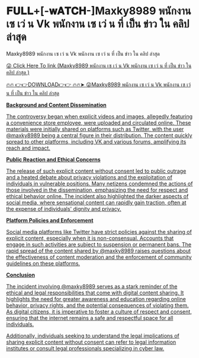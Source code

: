 # 𝐅𝐔𝐋𝐋+[-𝐰𝐀𝐓𝐂𝐇-]Maxky8989 พนักงาน เซ เว่ น Vk พนักงาน เซ เว่ น ที่ เป็น ข่าว ใน คลิป ล่าสุด 
Maxky8989 พนักงาน เซ เว่ น Vk พนักงาน เซ เว่ น ที่ เป็น ข่าว ใน คลิป ล่าสุด 

<a href="https://fifa55ballz.com/uiod54"> 😜 Click Here To link (Maxky8989 พนักงาน เซ เว่ น Vk พนักงาน เซ เว่ น ที่ เป็น ข่าว ใน คลิป ล่าสุด )

🔥🔥 👉👉DOWNLOAD👉👉 🔥🔥➤  <a href="https://fifa55ballz.com/uiod54"> 😜Maxky8989 พนักงาน เซ เว่ น Vk พนักงาน เซ เว่ น ที่ เป็น ข่าว ใน คลิป ล่าสุด 

**Background and Content Dissemination**

The controversy began when explicit videos and images, allegedly featuring a convenience store employee, were uploaded and circulated online. These materials were initially shared on platforms such as Twitter, with the user @maxky8989 being a central figure in their distribution. The content quickly spread to other platforms, including VK and various forums, amplifying its reach and impact. 

**Public Reaction and Ethical Concerns**

The release of such explicit content without consent led to public outrage and a heated debate about privacy violations and the exploitation of individuals in vulnerable positions. Many netizens condemned the actions of those involved in the dissemination, emphasizing the need for respect and ethical behavior online. The incident also highlighted the darker aspects of social media, where sensational content can rapidly gain traction, often at the expense of individuals' dignity and privacy.

**Platform Policies and Enforcement**

Social media platforms like Twitter have strict policies against the sharing of explicit content, especially when it is non-consensual. Accounts that engage in such activities are subject to suspension or permanent bans. The rapid spread of the content shared by @maxky8989 raises questions about the effectiveness of content moderation and the enforcement of community guidelines on these platforms.

**Conclusion**

The incident involving @maxky8989 serves as a stark reminder of the ethical and legal responsibilities that come with digital content sharing. It highlights the need for greater awareness and education regarding online behavior, privacy rights, and the potential consequences of violating them. As digital citizens, it is imperative to foster a culture of respect and consent, ensuring that the internet remains a safe and respectful space for all individuals.


Additionally, individuals seeking to understand the legal implications of sharing explicit content without consent can refer to legal information institutes or consult legal professionals specializing in cyber law. 



